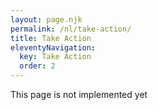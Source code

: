 ```yaml
---
layout: page.njk
permalink: /nl/take-action/
title: Take Action
eleventyNavigation:
  key: Take Action
  order: 2
---
```


<div class="todo">This page is not implemented yet</div>